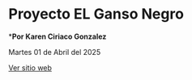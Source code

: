 # Proyecto EL Ganso Negro
 
 ***Por Karen Ciriaco Gonzalez**

 Martes 01 de Abril del 2025

 <a href=" https://karencg21.github.io/01_inicio/"
  target="_blank">Ver sitio web </a>